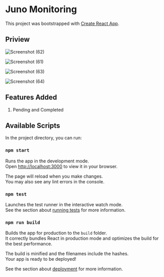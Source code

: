 # Juno Monitoring

This project was bootstrapped with [Create React App](https://github.com/facebook/create-react-app).

## Priview

![Screenshot (62)](https://github.com/mishrayash/junoassignment/assets/80852441/d3552529-971f-47f1-a1a6-42deed692497)

![Screenshot (61)](https://github.com/mishrayash/junoassignment/assets/80852441/8d3aa4e8-0b55-499f-91d5-a011da84803d)

![Screenshot (63)](https://github.com/mishrayash/junoassignment/assets/80852441/7014cf4d-abf9-4e11-b282-476b9ef61e8e)

![Screenshot (64)](https://github.com/mishrayash/junoassignment/assets/80852441/5a9cf9ee-ab4c-4466-add0-855265f14876)


## Features Added
1) Pending and Completed
## Available Scripts

In the project directory, you can run:

### `npm start`

Runs the app in the development mode.\
Open [http://localhost:3000](http://localhost:3000) to view it in your browser.

The page will reload when you make changes.\
You may also see any lint errors in the console.

### `npm test`

Launches the test runner in the interactive watch mode.\
See the section about [running tests](https://facebook.github.io/create-react-app/docs/running-tests) for more information.

### `npm run build`

Builds the app for production to the `build` folder.\
It correctly bundles React in production mode and optimizes the build for the best performance.

The build is minified and the filenames include the hashes.\
Your app is ready to be deployed!

See the section about [deployment](https://facebook.github.io/create-react-app/docs/deployment) for more information.

